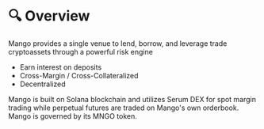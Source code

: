 # 🔍 Overview

Mango provides a single venue to lend, borrow, and leverage trade cryptoassets through a powerful risk engine

* Earn interest on deposits&#x20;
* Cross-Margin  / Cross-Collateralized
* &#x20;Decentralized

Mango is built on Solana blockchain and utilizes Serum DEX for spot margin trading while perpetual futures are traded on Mango's own orderbook. Mango is governed by its MNGO token.&#x20;
